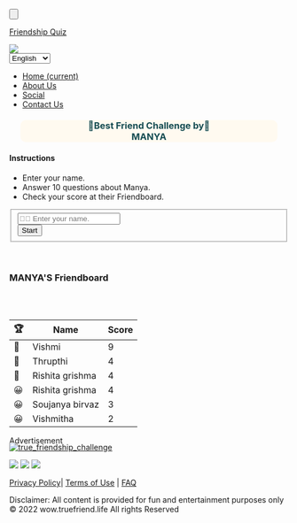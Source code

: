 <!DOCTYPE html><html lang="en"><head><script>var __ezHttpConsent={setByCat:function(src,tagType,attributes,category,force){var setScript=function(){if(force||window.ezTcfConsent[category]){var scriptElement=document.createElement(tagType);scriptElement.src=src;attributes.forEach(function(attr){for(var key in attr){if(attr.hasOwnProperty(key)){scriptElement.setAttribute(key,attr[key]);}}});var firstScript=document.getElementsByTagName(tagType)[0];firstScript.parentNode.insertBefore(scriptElement,firstScript);}};if(force||(window.ezTcfConsent&&window.ezTcfConsent.loaded)){setScript();}else if(typeof getEzConsentData==="function"){getEzConsentData().then(function(ezTcfConsent){if(ezTcfConsent&&ezTcfConsent.loaded){setScript();}else{console.error("cannot get ez consent data");force=true;setScript();}});}else{force=true;setScript();console.error("getEzConsentData is not a function");}},};</script>
<script>var ezTcfConsent=window.ezTcfConsent?window.ezTcfConsent:{loaded:false,store_info:false,develop_and_improve_services:false,measure_ad_performance:false,measure_content_performance:false,select_basic_ads:false,create_ad_profile:false,select_personalized_ads:false,create_content_profile:false,select_personalized_content:false,understand_audiences:false,use_limited_data_to_select_content:false,};function getEzConsentData(){return new Promise(function(resolve){document.addEventListener("ezConsentEvent",function(event){var ezTcfConsent=event.detail.ezTcfConsent;resolve(ezTcfConsent);});});}</script>
<script>function _setEzCookies(ezConsentData){var cookies=[{name:"ezosuibasgeneris-1",value:"a7afb9b4-1854-4c43-4c66-948d347ae886; Path=/; Domain=truefriend.life; Expires=Sun, 07 Sep 2025 07:13:34 UTC; Secure; SameSite=None",tcfCategory:"understand_audiences",isEzoic:"true",},{name:"ezoab_458546",value:"mod234-c; Path=/; Domain=truefriend.life; Expires=Sat, 07 Sep 2024 09:13:34 UTC",tcfCategory:"store_info",isEzoic:"true",}];for(var i=0;i<cookies.length;i++){var cookie=cookies[i];if(ezConsentData&&ezConsentData.loaded&&ezConsentData[cookie.tcfCategory]){document.cookie=cookie.name+"="+cookie.value;}}}
if(window.ezTcfConsent&&window.ezTcfConsent.loaded){_setEzCookies(window.ezTcfConsent);}else if(typeof getEzConsentData==="function"){getEzConsentData().then(function(ezTcfConsent){if(ezTcfConsent&&ezTcfConsent.loaded){_setEzCookies(window.ezTcfConsent);}else{console.error("cannot get ez consent data");_setEzCookies(window.ezTcfConsent);}});}else{console.error("getEzConsentData is not a function");_setEzCookies(window.ezTcfConsent);}</script><script type="text/javascript">window._ezaq = Object.assign({"edge_cache_status":1,"edge_response_time":1029}, typeof window._ezaq !== "undefined" ? window._ezaq : {});</script><script type="text/javascript">window._ezaq = Object.assign({"ab_test_id":""}, typeof window._ezaq !== "undefined" ? window._ezaq : {});</script><script data-ezscrex="false" data-cfasync="false" data-pagespeed-no-defer>var __ez=__ez||{};__ez.stms=Date.now();__ez.evt={};__ez.script={};__ez.ck=__ez.ck||{};__ez.template={};__ez.template.isOrig=true;__ez.queue=function(){var e=0,i=0,t=[],n=!1,o=[],r=[],s=!0,a=function(e,i,n,o,r,s,a){var l=arguments.length>7&&void 0!==arguments[7]?arguments[7]:window,d=this;this.name=e,this.funcName=i,this.parameters=null===n?null:w(n)?n:[n],this.isBlock=o,this.blockedBy=r,this.deleteWhenComplete=s,this.isError=!1,this.isComplete=!1,this.isInitialized=!1,this.proceedIfError=a,this.fWindow=l,this.isTimeDelay=!1,this.process=function(){u("... func = "+e),d.isInitialized=!0,d.isComplete=!0,u("... func.apply: "+e);var i=d.funcName.split("."),n=null,o=this.fWindow||window;i.length>3||(n=3===i.length?o[i[0]][i[1]][i[2]]:2===i.length?o[i[0]][i[1]]:o[d.funcName]),null!=n&&n.apply(null,this.parameters),!0===d.deleteWhenComplete&&delete t[e],!0===d.isBlock&&(u("----- F'D: "+d.name),m())}},l=function(e,i,t,n,o,r,s){var a=arguments.length>7&&void 0!==arguments[7]?arguments[7]:window,l=this;this.name=e,this.path=i,this.async=o,this.defer=r,this.isBlock=t,this.blockedBy=n,this.isInitialized=!1,this.isError=!1,this.isComplete=!1,this.proceedIfError=s,this.fWindow=a,this.isTimeDelay=!1,this.isPath=function(e){return"/"===e[0]&&"/"!==e[1]},this.getSrc=function(e){return void 0!==window.__ezScriptHost&&this.isPath(e)&&"banger.js"!==this.name?window.__ezScriptHost+e:e},this.process=function(){l.isInitialized=!0,u("... file = "+e);var i=this.fWindow?this.fWindow.document:document,t=i.createElement("script");t.src=this.getSrc(this.path),!0===o?t.async=!0:!0===r&&(t.defer=!0),t.onerror=function(){var e={url:window.location.href,name:l.name,path:l.path,user_agent:window.navigator.userAgent};"undefined"!=typeof _ezaq&&(e.pageview_id=_ezaq.page_view_id);var i=encodeURIComponent(JSON.stringify(e)),t=new XMLHttpRequest;t.open("GET","//g.ezoic.net/ezqlog?d="+i,!0),t.send(),u("----- ERR'D: "+l.name),l.isError=!0,!0===l.isBlock&&m()},t.onreadystatechange=t.onload=function(){var e=t.readyState;u("----- F'D: "+l.name),e&&!/loaded|complete/.test(e)||(l.isComplete=!0,!0===l.isBlock&&m())},i.getElementsByTagName("head")[0].appendChild(t)}},d=function(e,i){this.name=e,this.path="",this.async=!1,this.defer=!1,this.isBlock=!1,this.blockedBy=[],this.isInitialized=!0,this.isError=!1,this.isComplete=i,this.proceedIfError=!1,this.isTimeDelay=!1,this.process=function(){}};function c(e,i,n,s,a,d,c,f,u){var m=new l(e,i,n,s,a,d,c,u);!0===f?o[e]=m:r[e]=m,t[e]=m,h(m)}function h(e){!0!==f(e)&&0!=s&&e.process()}function f(e){if(!0===e.isTimeDelay&&!1===n)return u(e.name+" blocked = TIME DELAY!"),!0;if(w(e.blockedBy))for(var i=0;i<e.blockedBy.length;i++){var o=e.blockedBy[i];if(!1===t.hasOwnProperty(o))return u(e.name+" blocked = "+o),!0;if(!0===e.proceedIfError&&!0===t[o].isError)return!1;if(!1===t[o].isComplete)return u(e.name+" blocked = "+o),!0}return!1}function u(e){var i=window.location.href,t=new RegExp("[?&]ezq=([^&#]*)","i").exec(i);"1"===(t?t[1]:null)&&console.debug(e)}function m(){++e>200||(u("let's go"),p(o),p(r))}function p(e){for(var i in e)if(!1!==e.hasOwnProperty(i)){var t=e[i];!0===t.isComplete||f(t)||!0===t.isInitialized||!0===t.isError?!0===t.isError?u(t.name+": error"):!0===t.isComplete?u(t.name+": complete already"):!0===t.isInitialized&&u(t.name+": initialized already"):t.process()}}function w(e){return"[object Array]"==Object.prototype.toString.call(e)}return window.addEventListener("load",(function(){setTimeout((function(){n=!0,u("TDELAY -----"),m()}),5e3)}),!1),{addFile:c,addFileOnce:function(e,i,n,o,r,s,a,l,d){t[e]||c(e,i,n,o,r,s,a,l,d)},addDelayFile:function(e,i){var n=new l(e,i,!1,[],!1,!1,!0);n.isTimeDelay=!0,u(e+" ...  FILE! TDELAY"),r[e]=n,t[e]=n,h(n)},addFunc:function(e,n,s,l,d,c,f,u,m,p){!0===c&&(e=e+"_"+i++);var w=new a(e,n,s,l,d,f,u,p);!0===m?o[e]=w:r[e]=w,t[e]=w,h(w)},addDelayFunc:function(e,i,n){var o=new a(e,i,n,!1,[],!0,!0);o.isTimeDelay=!0,u(e+" ...  FUNCTION! TDELAY"),r[e]=o,t[e]=o,h(o)},items:t,processAll:m,setallowLoad:function(e){s=e},markLoaded:function(e){if(e&&0!==e.length){if(e in t){var i=t[e];!0===i.isComplete?u(i.name+" "+e+": error loaded duplicate"):(i.isComplete=!0,i.isInitialized=!0)}else t[e]=new d(e,!0);u("markLoaded dummyfile: "+t[e].name)}},logWhatsBlocked:function(){for(var e in t)!1!==t.hasOwnProperty(e)&&f(t[e])}}}();__ez.evt.add=function(e,t,n){e.addEventListener?e.addEventListener(t,n,!1):e.attachEvent?e.attachEvent("on"+t,n):e["on"+t]=n()},__ez.evt.remove=function(e,t,n){e.removeEventListener?e.removeEventListener(t,n,!1):e.detachEvent?e.detachEvent("on"+t,n):delete e["on"+t]};__ez.script.add=function(e){var t=document.createElement("script");t.src=e,t.async=!0,t.type="text/javascript",document.getElementsByTagName("head")[0].appendChild(t)};__ez.dot={};__ez.queue.addFile('/detroitchicago/boise.js', '/detroitchicago/boise.js?gcb=195-0&cb=5', true, [], true, false, true, false);__ez.queue.addFile('/parsonsmaize/abilene.js', '/parsonsmaize/abilene.js?gcb=195-0&cb=35', true, [], true, false, true, false);</script>
<script data-ezscrex="false" type="text/javascript" data-cfasync="false">window._ezaq = Object.assign({"ad_cache_level":1,"adpicker_placement_cnt":0,"ai_placeholder_cache_level":1,"ai_placeholder_placement_cnt":-1,"domain_id":458546,"ezcache_level":0,"ezcache_skip_code":14,"has_bad_image":0,"has_bad_words":0,"is_sitespeed":0,"lt_cache_level":0,"response_size":22274,"response_size_orig":16000,"response_time_orig":875,"template_id":5,"url":"https://wow.truefriend.life/play/DOd5WsdQ","word_count":0,"worst_bad_word_level":0}, typeof window._ezaq !== "undefined" ? window._ezaq : {});__ez.queue.markLoaded('ezaqBaseReady');</script>
<script type="text/javascript" data-ezscrex="false" data-cfasync="false">
window.ezAnalyticsStatic = true;

function analyticsAddScript(script) {
	var ezDynamic = document.createElement('script');
	ezDynamic.type = 'text/javascript';
	ezDynamic.innerHTML = script;
	document.head.appendChild(ezDynamic);
}
function getCookiesWithPrefix() {
    var allCookies = document.cookie.split(';');
    var cookiesWithPrefix = {};

    for (var i = 0; i < allCookies.length; i++) {
        var cookie = allCookies[i].trim();

        for (var j = 0; j < arguments.length; j++) {
            var prefix = arguments[j];
            if (cookie.indexOf(prefix) === 0) {
                var cookieParts = cookie.split('=');
                var cookieName = cookieParts[0];
                var cookieValue = cookieParts.slice(1).join('=');
                cookiesWithPrefix[cookieName] = decodeURIComponent(cookieValue);
                break; // Once matched, no need to check other prefixes
            }
        }
    }

    return cookiesWithPrefix;
}
function productAnalytics() {
	var d = {};
	d.u = _ezaq.url;
	d.p = _ezaq.page_view_id;
	d.v = _ezaq.visit_uuid;
	d.ab = _ezaq.ab_test_id;
	d.e = JSON.stringify(_ezaq);
	d.ref = document.referrer;
	d.c = getCookiesWithPrefix('active_template', 'ez', 'lp_');
	if(typeof ez_utmParams !== 'undefined') {
		d.utm = ez_utmParams;
	}

	var dataText = JSON.stringify(d);
	var xhr = new XMLHttpRequest();
	xhr.open('POST','/ezais/analytics?cb=1', true);
	xhr.onload = function () {
		if (xhr.status!=200) {
            return;
		}

        if(document.readyState !== 'loading') {
            analyticsAddScript(xhr.response);
            return;
        }

        var eventFunc = function() {
            if(document.readyState === 'loading') {
                return;
            }
            document.removeEventListener('readystatechange', eventFunc, false);
            analyticsAddScript(xhr.response);
        };

        document.addEventListener('readystatechange', eventFunc, false);
	};
	xhr.setRequestHeader('Content-Type','text/plain');
	xhr.send(dataText);
}
__ez.queue.addFunc("productAnalytics", "productAnalytics", null, true, ['ezaqBaseReady'], false, false, false, true);
</script><base href="https://wow.truefriend.life/play/DOd5WsdQ" />

<script async src="https://pagead2.googlesyndication.com/pagead/js/adsbygoogle.js?client=ca-pub-3674745920771891" crossorigin="anonymous"></script>


<script>(function(w,d,s,l,i){w[l]=w[l]||[];w[l].push({'gtm.start':
new Date().getTime(),event:'gtm.js'});var f=d.getElementsByTagName(s)[0],
j=d.createElement(s),dl=l!='dataLayer'?'&l='+l:'';j.async=true;j.src=
'https://www.googletagmanager.com/gtm.js?id='+i+dl;f.parentNode.insertBefore(j,f);
})(window,document,'script','dataLayer','GTM-NX3TNSFB');</script>



<meta charset="utf-8" />
<meta name="_token" content="7FdyEqqIp8VXkyE4WSFAB6AjBilvtWK6r6AjXNdV" />
<meta name="viewport" content="width=device-width, initial-scale=1" />
<title>Play</title>
<link rel="shortcut icon" type="image/png" href="/img/media/favicon.png" />
<meta property="og:type" content="website" />
<meta property="og:image" content="https://wow.truefriend.life/img/media/bestfriend2.jpg" />
<meta property="og:image:type" content="image/jpeg" />
<meta property="og:image:width" content="728" />
<meta property="og:image:height" content="439" />
<meta property="og:site_name" content="https://wow.truefriend.life" />
<meta property="og:title" content="Best Friend Challenge" />

<link rel="stylesheet" href="https://wow.truefriend.life/css/bootstrap.min.css" />
<link rel="stylesheet" href="https://wow.truefriend.life/css/mycss.css" />
<link rel="stylesheet" href="https://wow.truefriend.life/css/my-css4ads.css" />


<link rel="preconnect" href="https://fonts.googleapis.com" />
<link rel="preconnect" href="https://fonts.gstatic.com" crossorigin />
<link href="https://fonts.googleapis.com/css2?family=Poppins:wght@400;500;600;700&display=swap" rel="stylesheet" />
<script defer src="https://kit.fontawesome.com/47eafd82ac.js" crossorigin="anonymous"></script>
<script src="https://cdn.onesignal.com/sdks/OneSignalSDK.js" async></script>
<script>
    window.OneSignal = window.OneSignal || [];
    OneSignal.push(function() {
      OneSignal.init({
        appId: "11bb9994-cb91-4b14-9c2c-0c74245a4801",
      });
    });
  </script>

<script>
  !function(f,b,e,v,n,t,s)
  {if(f.fbq)return;n=f.fbq=function(){n.callMethod?
  n.callMethod.apply(n,arguments):n.queue.push(arguments)};
  if(!f._fbq)f._fbq=n;n.push=n;n.loaded=!0;n.version='2.0';
  n.queue=[];t=b.createElement(e);t.async=!0;
  t.src=v;s=b.getElementsByTagName(e)[0];
  s.parentNode.insertBefore(t,s)}(window, document,'script',
  'https://connect.facebook.net/en_US/fbevents.js');
  fbq('init', '382976396637351');
  fbq('track', 'PageView');
  </script>
<noscript><img height="1" width="1" style="display:none"
  src="https://www.facebook.com/tr?id=382976396637351&ev=PageView&noscript=1"
  /></noscript>

<script type="text/javascript">
var ezoTemplate = 'orig_site';
var ezouid = '1';
var ezoFormfactor = '1';
</script><script data-ezscrex="false" type="text/javascript">
var soc_app_id = '0';
var did = 458546;
var ezdomain = 'truefriend.life';
var ezoicSearchable = 1;
</script></head>
<body><noscript><iframe src="https://www.googletagmanager.com/ns.html?id=GTM-NX3TNSFB"
height="0" width="0" style="display:none;visibility:hidden"></iframe></noscript>


<div class="my-container">


<nav class="navbar navbar-dark py-0">
<button class="navbar-toggler" type="button" data-toggle="collapse" data-target="#navbarTogglerDemo02" aria-controls="navbarTogglerDemo02" aria-expanded="false" aria-label="Toggle navigation">

<span></span>
<span></span>
<span></span>
</button>

<a class="navbar-brand" href="https://truefriend.life"><div class="logoText">Friendship Quiz</div></a>
<div class="center">

<div><img src="https://wow.truefriend.life/img/media/lang2.png" /></div>
<select class="lang" id="Lselect" onchange="changeLang()">
<option value="en">English</option>
<option value="fr">Français</option>
</select>
</div>
<div class="collapse navbar-collapse" id="navbarTogglerDemo02">
<ul class="navbar-nav ml-auto mt-2 mt-lg-0">
<li class="nav-item">
<a class="nav-link" href="https://truefriend.life">Home <span class="sr-only">(current)</span></a>
</li>
<li class="nav-item">
<a class="nav-link" href="https://truefriend.life/about-us.html">About Us</a>
</li>
<li class="nav-item">
<a class="nav-link" href="https://truefriend.life/social.html">Social</a>
</li>
<li class="nav-item">
<a class="nav-link" href="https://truefriend.life/contact-us.html">Contact Us</a>
</li>
</ul>
</div>
</nav>


<script src="https://wow.truefriend.life/js/jquery-3.6.0.min.js"></script>

<div class="row mx-auto">
<div class="card" id="firstCard">
<div class="img_div">
<h3 style="color: rgb(21,76,82);text-align:center;margin:20px;background-color: floralwhite;border-radius:10px;">
👫Best Friend Challenge by👫 <br/> MANYA </h3>
<div class="instructions">
<h4 class="heading">Instructions</h4>
<ul>
<li><span class="red"></span>Enter your name.</li>
<li id="qmaker1"><span class="green"></span>Answer 10 questions about Manya. </li>
<li><span class="purple"></span>Check your score at their Friendboard.</li>
</ul>
</div>
<div class="group1" id="input-name">
<p class="validation-text"></p>
<form method="POST" action="https://wow.truefriend.life/play-now/DOd5WsdQ" onsubmit="return validate()">
<fieldset>
<div><input type="text" name="name_of_player" id="player_name" value autocomplete="on" placeholder="✍🏻 Enter your name." /></div>
<input type="hidden" name="_token" value="7FdyEqqIp8VXkyE4WSFAB6AjBilvtWK6r6AjXNdV" />
<p class="text-danger" style="display: none;"></p>
<div><input class="button-24" type="submit" id="start" value="Start" /></div>
</fieldset>
</form>
<audio id="mClick" preload="auto">
<source src="/pub_resources/mouseclick.mp3" type="audio/mpeg" />Your browser does not support the audio element.
</audio>
</div>
</div>
</div>
<div class="scoreboard" style="display:block">
<br/>

<h3>MANYA'S Friendboard</h3>
<br/><br/>
<table id="score_table" class="table">
<thead class="thead-light">
<tr>
<th scope="col">🏆</th>
<th scope="col">Name</th>
<th scope="col">Score</th>
</tr>
</thead>
<tbody>
<tr id="#r12770984">
<td>🥇</td><td>Vishmi</td><td> 9 </td>
</tr>
<tr id="#r81759138">
<td>🥈</td><td>Thrupthi</td><td> 4 </td>
</tr>
<tr id="#r30236830">
<td>🥉</td><td>Rishita grishma</td><td> 4 </td>
</tr>
<tr id="#r30236830">
<td>😀</td><td>Rishita grishma</td><td> 4 </td>
</tr>
<tr id="#r35443965">
<td>😀</td><td>Soujanya birvaz</td><td> 3 </td>
</tr>
<tr id="#r56755640">
<td>😀</td><td>Vishmitha</td><td> 2 </td>
</tr>
</tbody>
</table>
</div>
</div>


<div id="ezoic-pub-ad-placeholder-145"> </div>


<script>
  console.time('process');
    // var gameobj=<?php// echo $gameobj[0];?>;
    // var final_quiz_obj={};
    // gameid=gameobj.gameid;
    // quiz_maker=gameobj.quiz_maker;
    // json_string=gameobj.json;
    
    // var qIDs=[]; 
    // var ansIDs=[];
    // quesAns=JSON.parse(json_string).quesAns;
    
    // $(document).ready(function(){

    //   quesAns.forEach(function(qid){qIDs.push(qid.questionId)});
    //   quesAns.forEach(function(ansid){ansIDs.push(ansid.corrOption)});
    //   ansIDs.sort(function(a, b){return a-b});

    //   $.getJSON('/quiz.json', function(original_json) {                 

    //     const final_quiz_obj = JSON.parse(JSON.stringify(original_json));
    //     final_quiz_obj.questions=[];
    //     final_quiz_obj.quizmaker=quiz_maker;
    //     let n=0;
    //     for(i=0;i<original_json.questions.length;i++){            
    //       if(qIDs.includes(original_json.questions[i].questionId)){ 
    //         original_json.questions[i].question=original_json.questions[i].inDirectQuestion.replace('quizmaker',quiz_maker);
    //         original_json.questions[i].correctOptionId=ansIDs[n];              
    //         n++;
    //         final_quiz_obj.questions.push(original_json.questions[i]);
    //       }
    //       if(final_quiz_obj.questions.length>10)break;
    //     };      
    //     console.log("final qui obj:")    
    //     console.log(final_quiz_obj);   
    //     //console.log([{"player_id":"12770984","gameid":"DOd5WsdQ","player_name":"Vishmi","score":9},{"player_id":"81759138","gameid":"DOd5WsdQ","player_name":"Thrupthi","score":4},{"player_id":"30236830","gameid":"DOd5WsdQ","player_name":"Rishita grishma","score":4},{"player_id":"30236830","gameid":"DOd5WsdQ","player_name":"Rishita grishma","score":4},{"player_id":"35443965","gameid":"DOd5WsdQ","player_name":"Soujanya birvaz","score":3},{"player_id":"56755640","gameid":"DOd5WsdQ","player_name":"Vishmitha","score":2}]);       
    //   }); 

    // });


    console.timeEnd('process');

    function validate(){                
      var audio=document.getElementById("mClick"); // sound play 
      audio.play();
      if ($.trim($("#player_name").val()) != "") {
        var regex = /^[A-Za-z0-9 ]+$/;
        var isValid = regex.test(document.getElementById("player_name").value);
        if (!isValid) {
          $("#player_name").addClass("alertEmptyText");
          document.querySelector("p.text-danger").style.display="block";
          document.querySelector("p.text-danger").innerHTML="Special Characters[@,!.- etc not allowed]";
          return false;
        }
        else {
          return true;
          
        }
      }
      else{
        $("#player_name").addClass("alertEmptyText");
        document.querySelector("p.text-danger").style.display="block";
        document.querySelector("p.text-danger").innerHTML="Please Enter Your Name!";
        return false;
      }
    }
</script>
<div class="cross-site-links">
<p style="margin-bottom:-5px;">Advertisement</p>
<a target="_blank" href="https://truefriend.life/index1.html"><img src="/img/media/true_friendship_challenge.png" alt="true_friendship_challenge" /></a>
</div>

<div class="footer">
<div class="footer_icons">

<a href="https://www.facebook.com/TrueFriend2022"><img src="/img/media/facebook.png" /></a>
<a href="https://www.instagram.com/truefriend2308/"><img src="/img/media/instagram.png" /></a>
<a href="https://twitter.com/friendship_quiz"><img src="/img/media/twitter.png" /></a>
</div>
<div class="footer_links">
<a href="https://truefriend.life/privacy-policy.html">Privacy Policy</a>|
<a href="https://truefriend.life/terms-of-use.html">Terms of Use</a> |
<a href="https://truefriend.life/faq.html">FAQ</a>
</div>
<p>Disclaimer: All content is provided for fun and entertainment purposes only <br/> © 2022 wow.truefriend.life All rights Reserved</p>
</div>

</div>

<script src="https://cdnjs.cloudflare.com/ajax/libs/popper.js/1.12.9/umd/popper.min.js" integrity="sha384-ApNbgh9B+Y1QKtv3Rn7W3mgPxhU9K/ScQsAP7hUibX39j7fakFPskvXusvfa0b4Q" crossorigin="anonymous"></script>
<script src="https://wow.truefriend.life/js/bootstrap.min.js"></script>


<script>
    function changeLang(){
      selected=document.getElementById("Lselect").value;      
      window.location.replace("/"+selected);
    }
  </script>
<span id="ezoic-pub-ad-placeholder-100"></span><div id="ez-sidebar-wall-left" class="ez-sidebar-wall" style="left: 0px;">
<div class="ez-sidebar-wall-ad">
<span id="ezoic-pub-ad-placeholder-101"></span>
<span class="ez-rail-close" id="ez-rail-close-left" style="top: -21px; left: 0; display: none;" onclick="__ez_close_rail(this.parentElement.parentElement.id)">x</span>
</div>
</div><script async src="https://g.ezodn.com/cmp/v2/v.js?v=4"></script><script>(function(){if(typeof document.body==='undefined'||document.body===null){return;}
var attachEvent=function(element,evt,func){if(element.addEventListener){element.addEventListener(evt,func,false);}else{element.attachEvent("on"+evt,func);}};attachEvent(document.body,"ezVigImpression",function(e){if(typeof(_ezaq)!=="undefined"&&typeof e==="object"){__ez.pel.AddAndFire(e.slot,[(new __ezDotData(e.key,e.value))]);}});})();</script><script>window.__ez_vig_close_wrapper=function(closeFunc,urlAddition){closeFunc();var vc={"enabled":false,"useVignetteLoader":true,"fireEventName":"ezVigImpression","impressionSource":"siderail","urlAddition":"utm_content=sr-left","disableFloor":true,"eventHandlerTest":false};if(typeof urlAddition=='string'){vc.urlAddition=urlAddition;}
var v=newEzVignette(vc);v.handleClick();};</script><script data-cfasync="false">function _emitEzConsentEvent(){var customEvent=new CustomEvent("ezConsentEvent",{detail:{ezTcfConsent:window.ezTcfConsent},bubbles:true,cancelable:true,});document.dispatchEvent(customEvent);}
(function(window,document){function _setAllEzConsentTrue(){window.ezTcfConsent.loaded=true;window.ezTcfConsent.store_info=true;window.ezTcfConsent.develop_and_improve_services=true;window.ezTcfConsent.measure_ad_performance=true;window.ezTcfConsent.measure_content_performance=true;window.ezTcfConsent.select_basic_ads=true;window.ezTcfConsent.create_ad_profile=true;window.ezTcfConsent.select_personalized_ads=true;window.ezTcfConsent.create_content_profile=true;window.ezTcfConsent.select_personalized_content=true;window.ezTcfConsent.understand_audiences=true;window.ezTcfConsent.use_limited_data_to_select_content=true;window.ezTcfConsent.select_personalized_content=true;}
function _clearEzConsentCookie(){document.cookie="ezCMPCookieConsent=tcf2;Domain=.truefriend.life;Path=/;expires=Thu, 01 Jan 1970 00:00:00 GMT";}
_clearEzConsentCookie();if(typeof window.__tcfapi!=="undefined"){window.ezgconsent=false;var amazonHasRun=false;function _ezAllowed(tcdata,purpose){return(tcdata.purpose.consents[purpose]||tcdata.purpose.legitimateInterests[purpose]);}
function _reloadAds(){if(typeof window.ezorefgsl==="function"&&typeof window.ezslots==="object"){if(typeof __ezapsFetchBids=="function"&&amazonHasRun===false){ezapsFetchBids(__ezaps);if(typeof __ezapsVideo!="undefined"){ezapsFetchBids(__ezapsVideo,"video");}
amazonHasRun=true;}
var slots=[];for(var i=0;i<window.ezslots.length;i++){if(window[window.ezslots[i]]&&typeof window[window.ezslots[i]]==="object"){slots.push(window[window.ezslots[i]]);}else{setTimeout(_reloadAds,100);return false;}}
for(var i=0;i<slots.length;i++){window.ezorefgsl(slots[i]);}}else if(!window.ezadtimeoutset){window.ezadtimeoutset=true;setTimeout(_reloadAds,100);}}
function _handleConsentDecision(tcdata){window.ezTcfConsent.loaded=true;if(!tcdata.vendor.consents["347"]&&!tcdata.vendor.legitimateInterests["347"]){window._emitEzConsentEvent();return;}
window.ezTcfConsent.store_info=_ezAllowed(tcdata,"1");window.ezTcfConsent.develop_and_improve_services=_ezAllowed(tcdata,"10");window.ezTcfConsent.measure_content_performance=_ezAllowed(tcdata,"8");window.ezTcfConsent.select_basic_ads=_ezAllowed(tcdata,"2");window.ezTcfConsent.create_ad_profile=_ezAllowed(tcdata,"3");window.ezTcfConsent.select_personalized_ads=_ezAllowed(tcdata,"4");window.ezTcfConsent.create_content_profile=_ezAllowed(tcdata,"5");window.ezTcfConsent.measure_ad_performance=_ezAllowed(tcdata,"7");window.ezTcfConsent.use_limited_data_to_select_content=_ezAllowed(tcdata,"11");window.ezTcfConsent.select_personalized_content=_ezAllowed(tcdata,"6");window.ezTcfConsent.understand_audiences=_ezAllowed(tcdata,"9");window._emitEzConsentEvent();}
function _handleGoogleConsentV2(tcdata){if(!tcdata||!tcdata.purpose||!tcdata.purpose.consents){return;}
var googConsentV2={};if(tcdata.purpose.consents[1]){googConsentV2.ad_storage='granted';googConsentV2.analytics_storage='granted';}
if(tcdata.purpose.consents[3]&&tcdata.purpose.consents[4]){googConsentV2.ad_personalization='granted';}
if(tcdata.purpose.consents[1]&&tcdata.purpose.consents[7]){googConsentV2.ad_user_data='granted';}
if(googConsentV2.analytics_storage=='denied'){gtag('set','url_passthrough',true);}
gtag('consent','update',googConsentV2);}
__tcfapi("addEventListener",2,function(tcdata,success){if(!success||!tcdata){window._emitEzConsentEvent();return;}
if(!tcdata.gdprApplies){_setAllEzConsentTrue();window._emitEzConsentEvent();return;}
if(tcdata.eventStatus==="useractioncomplete"||tcdata.eventStatus==="tcloaded"){if(typeof gtag!='undefined'){_handleGoogleConsentV2(tcdata);}
_handleConsentDecision(tcdata);if(tcdata.purpose.consents["1"]===true&&tcdata.vendor.consents["755"]!==false){window.ezgconsent=true;(adsbygoogle=window.adsbygoogle||[]).pauseAdRequests=0;_reloadAds();}else{_reloadAds();}
if(window.__ezconsent){__ezconsent.setEzoicConsentSettings(ezConsentCategories);}
__tcfapi("removeEventListener",2,function(success){return null;},tcdata.listenerId);if(!(tcdata.purpose.consents["1"]===true&&_ezAllowed(tcdata,"2")&&_ezAllowed(tcdata,"3")&&_ezAllowed(tcdata,"4"))){if(typeof __ez=="object"&&typeof __ez.bit=="object"&&typeof window["_ezaq"]=="object"&&typeof window["_ezaq"]["page_view_id"]=="string"){__ez.bit.AddAndFire(window["_ezaq"]["page_view_id"],[new __ezDotData("non_personalized_ads",true),]);}}}});}else{_setAllEzConsentTrue();window._emitEzConsentEvent();}})(window,document);</script><script>(function(){function c(){var b=a.contentDocument||a.contentWindow.document;if(b){var d=b.createElement('script');d.innerHTML="window.__CF$cv$params={r:'8bf4e59ba9f5a284',t:'MTcyNTY5MzIxNS4wMDAwMDA='};var a=document.createElement('script');a.nonce='';a.src='/cdn-cgi/challenge-platform/scripts/jsd/main.js';document.getElementsByTagName('head')[0].appendChild(a);";b.getElementsByTagName('head')[0].appendChild(d)}}if(document.body){var a=document.createElement('iframe');a.height=1;a.width=1;a.style.position='absolute';a.style.top=0;a.style.left=0;a.style.border='none';a.style.visibility='hidden';document.body.appendChild(a);if('loading'!==document.readyState)c();else if(window.addEventListener)document.addEventListener('DOMContentLoaded',c);else{var e=document.onreadystatechange||function(){};document.onreadystatechange=function(b){e(b);'loading'!==document.readyState&&(document.onreadystatechange=e,c())}}}})();</script></body></html>

